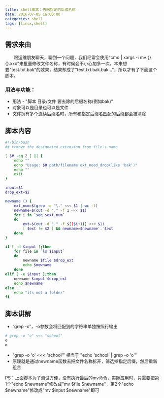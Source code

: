 ```yaml
---
title: shell脚本：去除指定的后缀名称
date: 2016-07-05 16:00:00
categories: shell
tags: [linux,shell]
---
```

## 需求来由
&emsp;&emsp;跟运维朋友聊天，聊到一个问题，我们经常会使用"cmd | xargs -i mv {} {}.xxx"来批量修改文件名称，有时候会不小心加多一次，本来想要"test.txt.bak"的效果，结果却成了"test.txt.bak.bak..."，所以才有了下面这个脚本。
<!--more-->
### 用法与功能：
+ 用法 - "脚本 目录/文件 要去除的后缀名称(例如bak)"
+ 对象可以是目录也可以是文件
+ 文件拥有多个连续后缀名时，所有和指定后缀名匹配的后缀都会被清除

## 脚本内容
``` bash
#!/bin/bash
## remove the designated extension from file's name

[ $# -eq 2 ] || {
    echo ""
    echo "Usage: $0 path/filename ext_need_drop(like 'bak')"
    echo ""
    exit
}

input=$1
drop_ext=$2

newname () {
    ext_num=$(grep -o "\." <<< $1 | wc -l)
    newname=$(cut -d "." -f 1 <<< $1)
    for i in `seq $ext_num`
    do
        ext=$(cut -d "." -f $[($i+1)] <<< $1)
        [ $ext != $2 ] && newname=$newname'.'$ext
    done
}

if [ -d $input ];then
    for file in `ls $input`
    do
        newname $file $drop_ext
        echo $newname
    done
elif [ -e $input ];then
    newname $input $drop_ext
    echo $newname
else
    echo "its not a folder"
fi
```

## 脚本讲解
+ “grep -o”，-o参数会将匹配到的字符串单独按照行输出
``` bash
# grep -o "o" <<< "school"
o
o
```
+ "grep -o 'o' <<< 'school'" 相当于 "echo 'school' | grep -o 'o'"
+ 原理就是通过newname函数去把文件名称拆开，筛选掉指定后缀，然后重新组合

PS：上面脚本为了测试方便，没有执行最后的mv命令，实际应用时，只需要把第1个"echo $newname"修改成"mv \$file \$newname"，第2个"echo \$newname"修改成"mv \$input \$newname"即可
